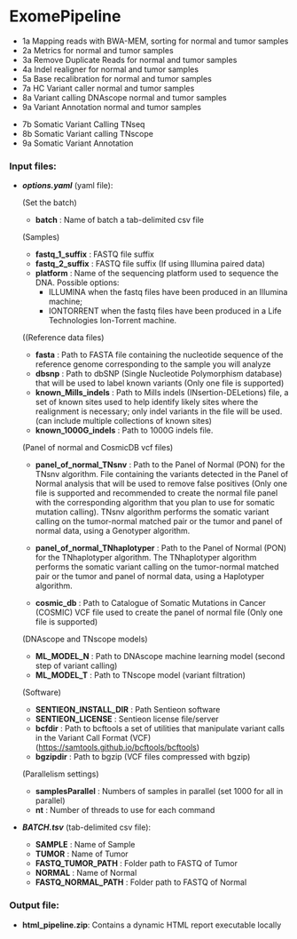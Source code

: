 # ExomePipeline

- 1a Mapping reads with BWA-MEM, sorting for normal and tumor samples
- 2a Metrics for normal and tumor samples
- 3a Remove Duplicate Reads for normal and tumor samples
- 4a Indel realigner for normal and tumor samples
- 5a Base recalibration for normal and tumor samples
- 7a HC Variant caller normal and tumor samples
- 8a Variant calling DNAscope normal and tumor samples
- 9a Variant Annotation normal and tumor samples
<!-- -->
- 7b Somatic Variant Calling TNseq
- 8b Somatic Variant calling TNscope
- 9a Somatic Variant Annotation

### Input files:
- ***options.yaml*** (yaml file): 

    (Set the batch)
	- **batch** : Name of batch a tab-delimited csv file

    (Samples)
	- **fastq_1_suffix** : FASTQ file suffix
	- **fastq_2_suffix** : FASTQ file suffix (If using Illumina paired data)
	- **platform** : Name of the sequencing platform used to sequence the DNA. Possible options:
        - ILLUMINA when the fastq files have been produced in an Illumina machine;
        - IONTORRENT when the fastq files have been produced in a Life Technologies Ion-Torrent machine.

    ((Reference data files)
	- **fasta** : Path to FASTA file containing the nucleotide sequence of the reference genome corresponding to the sample you will analyze  
	- **dbsnp** : Path to dbSNP (Single Nucleotide Polymorphism database) that will be used to label known variants (Only one file is supported)  
	- **known_Mills_indels** : Path to Mills indels (INsertion-DELetions) file, a set of known sites used to help identify likely sites where the realignment is necessary; only indel variants in the file will be used.  (can include multiple collections of known sites)
	- **known_1000G_indels** : Path to 1000G indels file.

    (Panel of normal and CosmicDB vcf files)
	- **panel_of_normal_TNsnv** : Path to the Panel of Normal (PON) for the TNsnv algorithm. File containing the variants detected in the Panel of Normal analysis that will be used to remove false positives (Only one file is supported and recommended to create the normal file panel with the corresponding algorithm that you plan to use for somatic mutation calling). TNsnv algorithm performs the somatic variant calling on the tumor-normal matched pair or the tumor and panel of normal data, using a Genotyper algorithm.
	- **panel_of_normal_TNhaplotyper** : Path to the Panel of Normal (PON) for the TNhaplotyper algorithm. The TNhaplotyper algorithm performs the somatic variant calling on the tumor-normal matched pair or the tumor and panel of normal data, using a Haplotyper algorithm.
    
	- **cosmic_db** : Path to Catalogue of Somatic Mutations in Cancer (COSMIC) VCF file used to create the panel of normal file (Only one file is supported)  

    (DNAscope and TNscope models)
	- **ML_MODEL_N** : Path to DNAscope machine learning model (second step of variant calling)
	- **ML_MODEL_T** : Path to TNscope model (variant filtration)

    (Software)
	- **SENTIEON_INSTALL_DIR** : Path Sentieon software 
	- **SENTIEON_LICENSE** : Sentieon license file/server
	- **bcfdir** : Path to bcftools a set of utilities that manipulate variant calls in the Variant Call Format (VCF) (https://samtools.github.io/bcftools/bcftools)
	- **bgzipdir** : Path to bgzip (VCF files compressed with bgzip)

    (Parallelism settings)
	- **samplesParallel** : Numbers of samples in parallel (set 1000 for all in parallel)
	- **nt** : Number of threads to use for each command
 
- ***BATCH.tsv*** (tab-delimited csv file): 
	- **SAMPLE** : Name of Sample
	- **TUMOR** : Name of Tumor
	- **FASTQ_TUMOR_PATH** : Folder path to FASTQ of Tumor
	- **NORMAL** : Name of Normal
	- **FASTQ_NORMAL_PATH** : Folder path to FASTQ of Normal

### Output file:
- **html_pipeline.zip**: Contains a dynamic HTML report executable locally